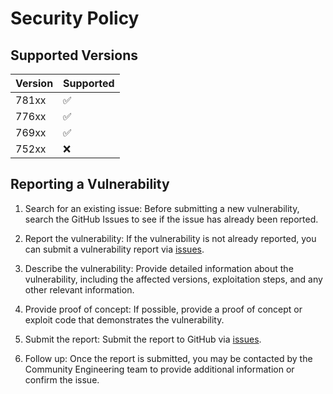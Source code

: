 # Security Policy

## Supported Versions

| Version | Supported          |
| ------- | ------------------ |
| 781xx   | :white_check_mark: |
| 776xx   | :white_check_mark: |
| 769xx   | :white_check_mark: |
| 752xx   | :x:                |

## Reporting a Vulnerability

1. Search for an existing issue: Before submitting a new vulnerability, search the GitHub Issues to see if the issue has already been reported.

2. Report the vulnerability: If the vulnerability is not already reported, you can submit a vulnerability report via [issues](https://github.com/harness/harness-cd-community/issues).

3. Describe the vulnerability: Provide detailed information about the vulnerability, including the affected versions, exploitation steps, and any other relevant information.

4. Provide proof of concept: If possible, provide a proof of concept or exploit code that demonstrates the vulnerability.

5. Submit the report: Submit the report to GitHub via [issues](https://github.com/harness/harness-cd-community/issues).

6. Follow up: Once the report is submitted, you may be contacted by the Community Engineering team to provide additional information or confirm the issue.
